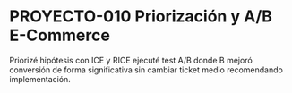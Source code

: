 # PROYECTO-010 Priorización y A/B E-Commerce

Priorizé hipótesis con ICE y RICE ejecuté test A/B donde B mejoró conversión de forma significativa sin cambiar ticket medio recomendando implementación.
